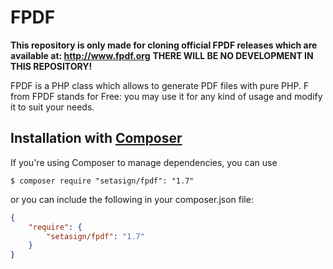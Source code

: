 # FPDF
**This repository is only made for cloning official FPDF releases which are available at: http://www.fpdf.org**
**THERE WILL BE NO DEVELOPMENT IN THIS REPOSITORY!**

FPDF is a PHP class which allows to generate PDF files with pure PHP. F from FPDF stands for Free: you may use it for any kind of usage and modify it to suit your needs.

## Installation with [Composer](https://packagist.org/packages/setasign/fpdf)

If you're using Composer to manage dependencies, you can use

    $ composer require "setasign/fpdf": "1.7"

or you can include the following in your composer.json file:

```json
{
    "require": {
        "setasign/fpdf": "1.7"
    }
}
```
